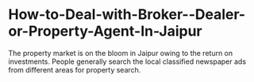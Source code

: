 How-to-Deal-with-Broker--Dealer-or-Property-Agent-In-Jaipur
===========================================================

The property market is on the bloom in Jaipur owing to the return on investments. People generally search the local classified newspaper ads from different areas for property search.
